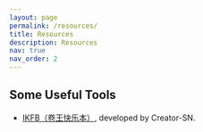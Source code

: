 ```yaml
---
layout: page
permalink: /resources/
title: Resources
description: Resources
nav: true
nav_order: 2
---
```


## Some Useful Tools
- [IKFB（卷王快乐本）](https://github.com/Creator-SN/IKFB), developed by Creator-SN.

